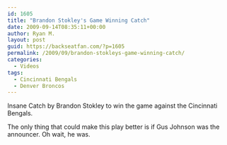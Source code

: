 ```yaml
---
id: 1605
title: "Brandon Stokley's Game Winning Catch"
date: 2009-09-14T08:35:11+00:00
author: Ryan M.
layout: post
guid: https://backseatfan.com/?p=1605
permalink: /2009/09/brandon-stokleys-game-winning-catch/
categories:
  - Videos
tags:
  - Cincinnati Bengals
  - Denver Broncos
---
```


<div class="entry">
  <p>
  </p>

  <p>
    Insane Catch by Brandon Stokley to win the game against the Cincinnati Bengals.
  </p>

  <p>
    The only thing that could make this play better is if Gus Johnson was the announcer. Oh wait, he was.
  </p>
</div>
